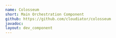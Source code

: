 ```yaml
---
name: Colosseum
short: Main Orchestration Component
github: https://github.com/cloudiator/colosseum
javadoc: 
layout: dev_component
---
```

